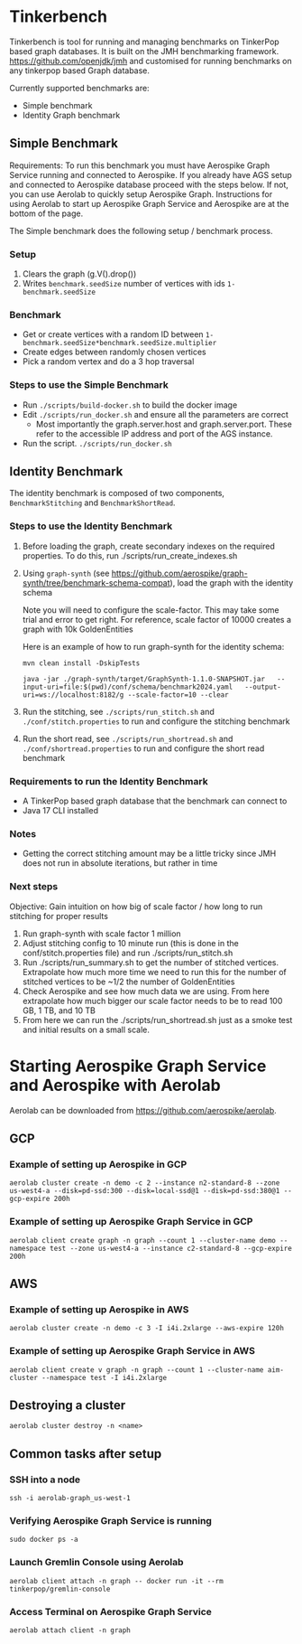 # Tinkerbench

Tinkerbench is tool for running and managing benchmarks on TinkerPop based graph databases.
It is built on the JMH benchmarking framework. https://github.com/openjdk/jmh and customised for running benchmarks on any tinkerpop based Graph database.

Currently supported benchmarks are:
- Simple benchmark
- Identity Graph benchmark

## Simple Benchmark

Requirements: To run this benchmark you must have Aerospike Graph Service running and connected to Aerospike.
If you already have AGS setup and connected to Aerospike database proceed with the steps below. If not, you can use Aerolab to quickly setup Aerospike Graph.
Instructions for using Aerolab to start up Aerospike Graph Service and Aerospike are at the bottom of the page.

The Simple benchmark does the following setup / benchmark process.

### Setup
1. Clears the graph (g.V().drop())
2. Writes `benchmark.seedSize` number of vertices with ids `1-benchmark.seedSize`

### Benchmark
- Get or create vertices with a random ID between `1-benchmark.seedSize*benchmark.seedSize.multiplier`
- Create edges between randomly chosen vertices
- Pick a random vertex and do a 3 hop traversal

### Steps to use the Simple Benchmark
- Run `./scripts/build-docker.sh` to build the docker image
- Edit `./scripts/run_docker.sh` and ensure all the parameters are correct
   - Most importantly the graph.server.host and graph.server.port. These refer to the accessible IP address and port of the AGS instance.
- Run the script. `./scripts/run_docker.sh`

## Identity Benchmark

The identity benchmark is composed of two components, `BenchmarkStitching` and `BenchmarkShortRead`.

### Steps to use the Identity Benchmark

1. Before loading the graph, create secondary indexes on the required properties. To do this, run ./scripts/run_create_indexes.sh
2. Using `graph-synth` (see https://github.com/aerospike/graph-synth/tree/benchmark-schema-compat), load the graph with the identity schema

   Note you will need to configure the scale-factor. This may take some trial and error to get right. For reference, scale factor of 10000 creates a graph with 10k GoldenEntities

   Here is an example of how to run graph-synth for the identity schema:

   `mvn clean install -DskipTests`

   `java -jar ./graph-synth/target/GraphSynth-1.1.0-SNAPSHOT.jar   --input-uri=file:$(pwd)/conf/schema/benchmark2024.yaml   --output-uri=ws://localhost:8182/g --scale-factor=10 --clear`
3. Run the stitching, see `./scripts/run_stitch.sh` and `./conf/stitch.properties` to run and configure the stitching benchmark
4. Run the short read, see `./scripts/run_shortread.sh` and `./conf/shortread.properties` to run and configure the short read benchmark

### Requirements to run the Identity Benchmark

- A TinkerPop based graph database that the benchmark can connect to
- Java 17 CLI installed

### Notes

- Getting the correct stitching amount may be a little tricky since JMH does not run in absolute iterations, but rather in time


### Next steps

Objective: Gain intuition on how big of scale factor / how long to run stitching for proper results

1. Run graph-synth with scale factor 1 million
2. Adjust stitching config to 10 minute run (this is done in the conf/stitch.properties file) and run ./scripts/run_stitch.sh
3. Run ./scripts/run_summary.sh to get the number of stitched vertices. Extrapolate how much more time we need to run this for the number of stitched vertices to be ~1/2 the number of GoldenEntities
4. Check Aerospike and see how much data we are using. From here extrapolate how much bigger our scale factor needs to be to read 100 GB, 1 TB, and 10 TB
5. From here we can run the ./scripts/run_shortread.sh just as a smoke test and initial results on a small scale.

# Starting Aerospike Graph Service and Aerospike with Aerolab

Aerolab can be downloaded from https://github.com/aerospike/aerolab.

## GCP

### Example of setting up Aerospike in GCP

```
aerolab cluster create -n demo -c 2 --instance n2-standard-8 --zone us-west4-a --disk=pd-ssd:300 --disk=local-ssd@1 --disk=pd-ssd:380@1 --gcp-expire 200h
```

### Example of setting up Aerospike Graph Service in GCP

```
aerolab client create graph -n graph --count 1 --cluster-name demo --namespace test --zone us-west4-a --instance c2-standard-8 --gcp-expire 200h
```

## AWS

### Example of setting up Aerospike in AWS

```
aerolab cluster create -n demo -c 3 -I i4i.2xlarge --aws-expire 120h
```

### Example of setting up Aerospike Graph Service in AWS

```
aerolab client create v graph -n graph --count 1 --cluster-name aim-cluster --namespace test -I i4i.2xlarge
```

## Destroying a cluster

```
aerolab cluster destroy -n <name>
```

## Common tasks after setup

### SSH into a node

```
ssh -i aerolab-graph_us-west-1
```

### Verifying Aerospike Graph Service is running

```
sudo docker ps -a
```

### Launch Gremlin Console using Aerolab

```
aerolab client attach -n graph -- docker run -it --rm tinkerpop/gremlin-console
```

### Access Terminal on Aerospike Graph Service

```
aerolab attach client -n graph
```
